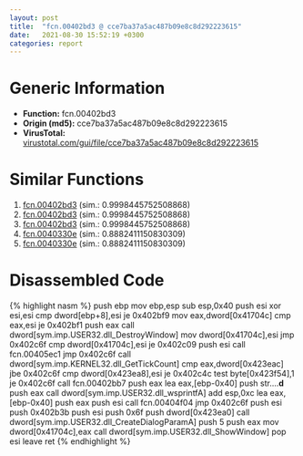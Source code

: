 ```yaml
---
layout: post
title:  "fcn.00402bd3 @ cce7ba37a5ac487b09e8c8d292223615"
date:   2021-08-30 15:52:19 +0300
categories: report
---
```


# Generic Information
- **Function:** fcn.00402bd3
- **Origin (md5):** cce7ba37a5ac487b09e8c8d292223615
- **VirusTotal:** [virustotal.com/gui/file/cce7ba37a5ac487b09e8c8d292223615][virustotal_ref]



# Similar Functions

1. [fcn.00402bd3][similar_1_ref] (sim.: 0.9998445752508868)
2. [fcn.00402bd3][similar_2_ref] (sim.: 0.9998445752508868)
3. [fcn.00402bd3][similar_3_ref] (sim.: 0.9998445752508868)
4. [fcn.0040330e][similar_4_ref] (sim.: 0.8882411150830309)
5. [fcn.0040330e][similar_5_ref] (sim.: 0.8882411150830309)


# Disassembled Code

{% highlight nasm %}
push ebp
mov ebp,esp
sub esp,0x40
push esi
xor esi,esi
cmp dword[ebp+8],esi
je 0x402bf9
mov eax,dword[0x41704c]
cmp eax,esi
je 0x402bf1
push eax
call dword[sym.imp.USER32.dll_DestroyWindow]
mov dword[0x41704c],esi
jmp 0x402c6f
cmp dword[0x41704c],esi
je 0x402c09
push esi
call fcn.00405ec1
jmp 0x402c6f
call dword[sym.imp.KERNEL32.dll_GetTickCount]
cmp eax,dword[0x423eac]
jbe 0x402c6f
cmp dword[0x423ea8],esi
je 0x402c4c
test byte[0x423f54],1
je 0x402c6f
call fcn.00402bb7
push eax
lea eax,[ebp-0x40]
push str....__d__
push eax
call dword[sym.imp.USER32.dll_wsprintfA]
add esp,0xc
lea eax,[ebp-0x40]
push eax
push esi
call fcn.00404f04
jmp 0x402c6f
push esi
push 0x402b3b
push esi
push 0x6f
push dword[0x423ea0]
call dword[sym.imp.USER32.dll_CreateDialogParamA]
push 5
push eax
mov dword[0x41704c],eax
call dword[sym.imp.USER32.dll_ShowWindow]
pop esi
leave 
ret 
{% endhighlight %}


[similar_1_ref]: /report/fcn.00402bd3@983fe9598b69120a048e4bbfe8d8764c
[similar_2_ref]: /report/fcn.00402bd3@024d69b3dfb503973cce5c1700f282aa
[similar_3_ref]: /report/fcn.00402bd3@3a780067b4fcdbc523bd6f0e3b89f181
[similar_4_ref]: /report/fcn.0040330e@6c8b5339bada4cbd03f0f446da640707
[similar_5_ref]: /report/fcn.0040330e@e7582fc3dadb394a1457ab7e7fbbe9a7
[virustotal_ref]: https://www.virustotal.com/gui/file/cce7ba37a5ac487b09e8c8d292223615